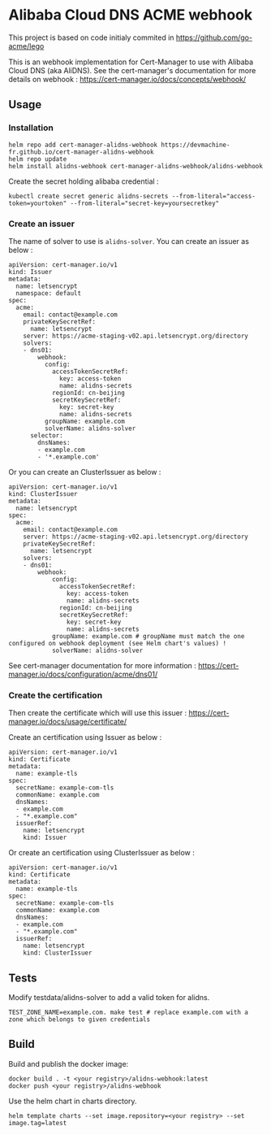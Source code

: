 # Alibaba Cloud DNS ACME webhook

This project is based on code initialy commited in https://github.com/go-acme/lego

This is an webhook implementation for Cert-Manager to use with Alibaba Cloud DNS (aka AliDNS).
See the cert-manager's documentation for more details on webhook : https://cert-manager.io/docs/concepts/webhook/

## Usage
### Installation

```
helm repo add cert-manager-alidns-webhook https://devmachine-fr.github.io/cert-manager-alidns-webhook
helm repo update
helm install alidns-webhook cert-manager-alidns-webhook/alidns-webhook
```

Create the secret holding alibaba credential :
```
kubectl create secret generic alidns-secrets --from-literal="access-token=yourtoken" --from-literal="secret-key=yoursecretkey"
```

### Create an issuer

The name of solver to use is `alidns-solver`. You can create an issuer as below :
```
apiVersion: cert-manager.io/v1
kind: Issuer
metadata:
  name: letsencrypt
  namespace: default
spec:
  acme:
    email: contact@example.com
    privateKeySecretRef:
      name: letsencrypt
    server: https://acme-staging-v02.api.letsencrypt.org/directory
    solvers:
    - dns01:
        webhook:
          config:
            accessTokenSecretRef:
              key: access-token
              name: alidns-secrets
            regionId: cn-beijing
            secretKeySecretRef:
              key: secret-key
              name: alidns-secrets
          groupName: example.com
          solverName: alidns-solver
      selector:
        dnsNames:
        - example.com
        - '*.example.com'
```

Or you can create an ClusterIssuer as below :
```
apiVersion: cert-manager.io/v1
kind: ClusterIssuer
metadata:
  name: letsencrypt
spec:
  acme:
    email: contact@example.com
    server: https://acme-staging-v02.api.letsencrypt.org/directory
    privateKeySecretRef:
      name: letsencrypt
    solvers:
    - dns01:
        webhook:
            config:
              accessTokenSecretRef:
                key: access-token
                name: alidns-secrets
              regionId: cn-beijing
              secretKeySecretRef:
                key: secret-key
                name: alidns-secrets
            groupName: example.com # groupName must match the one configured on webhook deployment (see Helm chart's values) !
            solverName: alidns-solver
```

See cert-manager documentation for more information : https://cert-manager.io/docs/configuration/acme/dns01/

### Create the certification

Then create the certificate which will use this issuer : https://cert-manager.io/docs/usage/certificate/


Create an certification using Issuer as below :
```
apiVersion: cert-manager.io/v1
kind: Certificate
metadata:
  name: example-tls
spec:
  secretName: example-com-tls
  commonName: example.com
  dnsNames:
  - example.com
  - "*.example.com"
  issuerRef:
    name: letsencrypt
    kind: Issuer
```

Or create an certification using ClusterIssuer as below :
```
apiVersion: cert-manager.io/v1
kind: Certificate
metadata:
  name: example-tls
spec:
  secretName: example-com-tls
  commonName: example.com
  dnsNames:
  - example.com
  - "*.example.com"
  issuerRef:
    name: letsencrypt
    kind: ClusterIssuer
```



## Tests

Modify testdata/alidns-solver to add a valid token for alidns. 

```
TEST_ZONE_NAME=example.com. make test # replace example.com with a zone which belongs to given credentials
```

## Build

Build and publish the docker image:
```
docker build . -t <your registry>/alidns-webhook:latest
docker push <your registry>/alidns-webhook
```

Use the helm chart in charts directory.
```
helm template charts --set image.repository=<your registry> --set image.tag=latest
```
